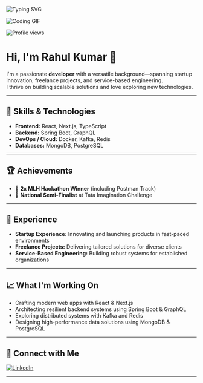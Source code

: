 ![Typing SVG](https://readme-typing-svg.demolab.com?font=Fira+Code&weight=500&pause=1000&color=61DAFB&width=435&lines=Hi+I'm+Rahul+Kumar;Developer+%7C+React+%7C+Spring+Boot+%7C;Hackathon+Winner+%7C+StartupExperience)

![Coding GIF](https://media.giphy.com/media/qgQUggAC3Pfv687qPC/giphy.gif)

![Profile views](https://komarev.com/ghpvc/?username=RAHUL14KUMAR&style=flat-square)

# Hi, I'm Rahul Kumar 👋

I'm a passionate **developer** with a versatile background—spanning startup innovation, freelance projects, and service-based engineering.  
I thrive on building scalable solutions and love exploring new technologies.

---

## 🚀 Skills & Technologies

- **Frontend:** React, Next.js, TypeScript
- **Backend:** Spring Boot, GraphQL
- **DevOps / Cloud:** Docker, Kafka, Redis
- **Databases:** MongoDB, PostgreSQL

---

## 🏆 Achievements

- 🥇 **2x MLH Hackathon Winner** (including Postman Track)
- 🏅 **National Semi-Finalist** at Tata Imagination Challenge

---

## 💼 Experience

- **Startup Experience:** Innovating and launching products in fast-paced environments
- **Freelance Projects:** Delivering tailored solutions for diverse clients
- **Service-Based Engineering:** Building robust systems for established organizations

---

## 📈 What I'm Working On

- Crafting modern web apps with React & Next.js
- Architecting resilient backend systems using Spring Boot & GraphQL
- Exploring distributed systems with Kafka and Redis
- Designing high-performance data solutions using MongoDB & PostgreSQL

---

## 🔗 Connect with Me

[![LinkedIn](https://img.shields.io/badge/LinkedIn-blue?logo=linkedin)](https://www.linkedin.com/in/rahul-kumar-216872227/)

---

<!-- Optionally add a quote, fun fact, or interests below! -->
